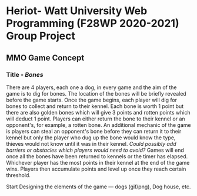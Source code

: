 # Heriot- Watt University Web Programming (F28WP 2020-2021) Group Project

## MMO Game Concept

### Title - *Bones*

There are 4 players, each one a dog, in every game and the aim of the game is to dig for bones. The location of the bones will be briefly revealed before the game starts. Once the game begins, each player will dig for bones to collect and return to their kennel. Each bone is worth 1 point but there are also golden bones which will give 3 points and rotten points which will deduct 1 point. Players can either return the bone to their kennel or an opponent's, for example, a rotten bone. An additional mechanic of the game is players can steal an opponent's bone before they can return it to their kennel but only the player who dug up the bone would know the type, thieves would not know until it was in their kennel. *Could possibly add barriers or obstacles which players would need to avoid?* Games will end once all the bones have been returned to kennels or the timer has elapsed. Whichever player has the most points in their kennel at the end of the game wins. Players then accumulate points and level up once they reach certain threshold.

Start Designing the elements of the game — dogs (gif/png), Dog house, etc.